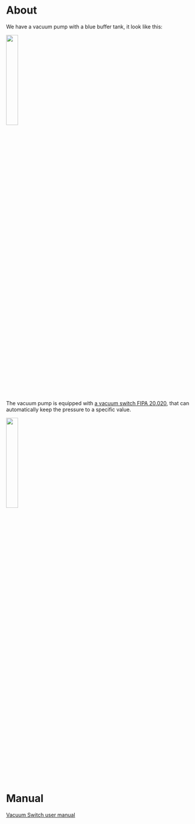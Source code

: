 # About

We have a vacuum pump with a blue buffer tank, it look like this:

<img src="https://github.com/tudelft/mavlab/raw/master/photos/equipment/vacuumpump.jpg" width="25%" />

The vacuum pump is equipped with [a vacuum switch ​FIPA 20.020](http://www.fipa.com/en_GB/products/211099-vacuum-switches), that can automatically keep the pressure to a specific value.

<img src="photos/equipment/vakuumschalter.jpg" width="25%" />

# Manual

[Vacuum Switch user manual](../../blob/master/pdf/equipment/Manual_Vakuumschalter_20.020.pdf)






